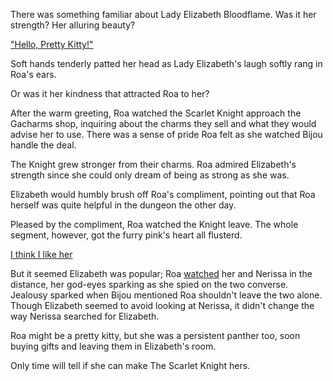 <!-- title: Who's a Pretty Kitty, You Are! -->

There was something familiar about Lady Elizabeth Bloodflame. Was it her strength? Her alluring beauty?

["Hello, Pretty Kitty!"](#embed:https://www.youtube.com/live/iWSC8XgRlqA?si=Zpq39tm7nn4HhoSh&t=1159)

Soft hands tenderly patted her head as Lady Elizabeth's laugh softly rang in Roa's ears.

Or was it her kindness that attracted Roa to her?

After the warm greeting, Roa watched the Scarlet Knight approach the Gacharms shop, inquiring about the charms they sell and what they would advise her to use. There was a sense of pride Roa felt as she watched Bijou handle the deal.

The Knight grew stronger from their charms. Roa admired Elizabeth's strength since she could only dream of being as strong as she was.

Elizabeth would humbly brush off Roa's compliment, pointing out that Roa herself was quite helpful in the dungeon the other day.

Pleased by the compliment, Roa watched the Knight leave. The whole segment, however, got the furry pink's heart all flusterd.

[I think I like her](#embed:https://www.youtube.com/live/iWSC8XgRlqA?si=KI1pvMw54VuDuizS&t=1493)

But it seemed Elizabeth was popular; Roa [watched](https://www.youtube.com/live/iWSC8XgRlqA?si=wEybCi_1CNOe_S9x&t=2717) her and Nerissa in the distance, her god-eyes sparking as she spied on the two converse. Jealousy sparked when Bijou mentioned Roa shouldn't leave the two alone. Though Elizabeth seemed to avoid looking at Nerissa, it didn't change the way Nerissa searched for Elizabeth.

Roa might be a pretty kitty, but she was a persistent panther too, soon buying gifts and leaving them in Elizabeth's room.

Only time will tell if she can make The Scarlet Knight hers.